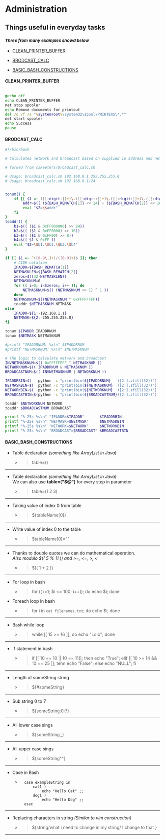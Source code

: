# Administration 
## Things useful in everyday tasks
### _<sub>Three from many examples showd below_

* [CLEAN_PRINTER_BUFFER](https://github.com/Kiljan/Administration#CLEAN_PRINTER_BUFFER "CLEAN_PRINTER_BUFFER")

* [BRODCAST_CALC](https://github.com/Kiljan/Administration#BRODCAST_CALC "BRODCAST_CALC")

* [BASIC_BASH_CONSTRUCTIONS](https://github.com/Kiljan/Administration#BASIC_BASH_CONSTRUCTIONS "BASIC_BASH_CONSTRUCTIONS")

#### CLEAN_PRINTER_BUFFER

```bat

@echo off
echo CLEAN_PRINTER_BUFFER
net stop spooler
echo Remove documents for printout
del /q /f /s "%systemroot%\system32\spool\PRINTERS\*.*"
net start spooler
echo Success
pause
```

#### BRODCAST_CALC

```bash
#!/bin/bash

# Calculates network and broadcast based on supplied ip address and netmask

# forked from cskeeters/broadcast_calc.sh

# Usage: broadcast_calc.sh 192.168.0.1 255.255.255.0
# Usage: broadcast_calc.sh 192.168.0.1/24


tonum() {
    if [[ $1 =~ ([[:digit:]]+)\.([[:digit:]]+)\.([[:digit:]]+)\.([[:digit:]]+) ]]; then
        addr=$(( (${BASH_REMATCH[1]} << 24) + (${BASH_REMATCH[2]} << 16) + (${BASH_REMATCH[3]} << 8) + ${BASH_REMATCH[4]} ))
        eval "$2=\$addr"
    fi
}
toaddr() {
    b1=$(( ($1 & 0xFF000000) >> 24))
    b2=$(( ($1 & 0xFF0000) >> 16))
    b3=$(( ($1 & 0xFF00) >> 8))
    b4=$(( $1 & 0xFF ))
    eval "$2=\$b1.\$b2.\$b3.\$b4"
}

if [[ $1 =~ ^([0-9\.]+)/([0-9]+)$ ]]; then
    # CIDR notation
    IPADDR=${BASH_REMATCH[1]}
    NETMASKLEN=${BASH_REMATCH[2]}
    zeros=$((32-NETMASKLEN))
    NETMASKNUM=0
    for (( i=0; i<$zeros; i++ )); do
        NETMASKNUM=$(( (NETMASKNUM << 1) ^ 1 ))
    done
    NETMASKNUM=$((NETMASKNUM ^ 0xFFFFFFFF))
    toaddr $NETMASKNUM NETMASK
else
    IPADDR=${1:-192.168.1.1}
    NETMASK=${2:-255.255.255.0}
fi

tonum $IPADDR IPADDRNUM
tonum $NETMASK NETMASKNUM

#printf "IPADDRNUM: %x\n" $IPADDRNUM
#printf "NETMASKNUM: %x\n" $NETMASKNUM

# The logic to calculate network and broadcast
INVNETMASKNUM=$(( 0xFFFFFFFF ^ NETMASKNUM ))
NETWORKNUM=$(( IPADDRNUM & NETMASKNUM ))
BROADCASTNUM=$(( INVNETMASKNUM | NETWORKNUM ))

IPADDRBIN=$(   python -c "print(bin(${IPADDRNUM}   )[2:].zfill(32))")
NETMASKBIN=$(  python -c "print(bin(${NETMASKNUM}  )[2:].zfill(32))")
NETWORKBIN=$(  python -c "print(bin(${NETWORKNUM}  )[2:].zfill(32))")
BROADCASTBIN=$(python -c "print(bin(${BROADCASTNUM})[2:].zfill(32))")

toaddr $NETWORKNUM NETWORK
toaddr $BROADCASTNUM BROADCAST

printf "%-25s %s\n" "IPADDR=$IPADDR"       $IPADDRBIN
printf "%-25s %s\n" "NETMASK=$NETMASK"     $NETMASKBIN
printf "%-25s %s\n" "NETWORK=$NETWORK"     $NETWORKBIN
printf "%-25s %s\n" "BROADCAST=$BROADCAST" $BROADCASTBIN
```
#### BASIC_BASH_CONSTRUCTIONS

* Table declaration _(something like ArrayList in Java)_
    * > table=()
***
* Table declaration _(something like ArrayList in Java)_<br>We can also use __table=("$@")__ for every step in parameter 
    * > table=(1 2 3) 
***
*   Taking value of index 0 from table
    * > ${tableName[0]}
***
* Write value of index 0 to the table
    * > $tableName[0]=""

***
* Thanks to double quotes we can do mathematical operation. <br>_Also modulo $(( 5 % 11 )) and >=, <=, >, <_
    * > $(( 1 + 2 ))
***
* For loop in bash
    * > for (( i=1; $i <= 100; i++)); do echo $i; done
* Foreach loop in bash
    * > for i in `cat filenames.txt`; do echo $i; done
***
* Bash while loop
    * > while [[ 15 >= 16 ]]; do echo "Lolo"; done
***
* If statement in bash
    * > if [[ 10 == 10 || 10 == 11]]; then echo "True"; elif [[ 10 >= 14 && 10 == 25 ]]; tehn echo "False"; else echo "NULL"; fi
***
* Length of someString string
    * > ${#someString}
***
* Sub string 0 to 7
    * > ${someString:0:7}
*** 
* All lower case sings
    * > ${someString,,}
***
* All upper case sings
    * > ${someString^^}
***
* Case in Bash
    * ```   
        case exampleString in
            cat1 )
                echo "Hello Cat" ;;
            dog1 )
                echo "Hello Dog" ;;
        esac
***
* Replacing characters in string _(Similar to vim construction)_
    * > ${string/what i need to change in my string/ I change to that }
***

